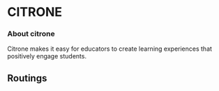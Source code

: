 # CITRONE

### About citrone
Citrone makes it easy for educators to create learning experiences that positively engage students.

## Routings
